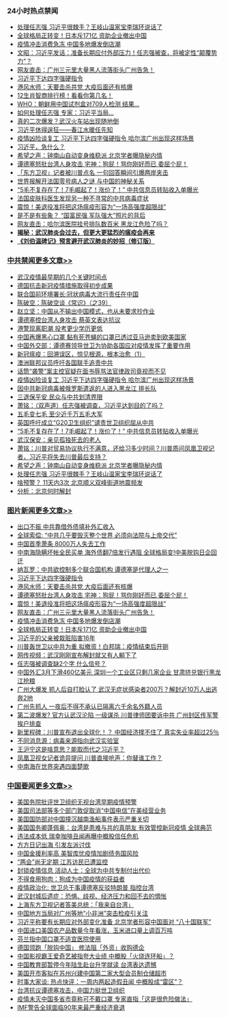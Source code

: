 <div class="catlist">
<h3>24小时热点禁闻</h3>
<ul>
<li><a href="https://github.com/fqnews/bnews/blob/master/cbnews/20200409/1309291.md">处理任志强 习近平很棘手？王岐山温家宝李瑞环说话了</a></li>
<li><a href="https://github.com/fqnews/bnews/blob/master/topimagenews/20200409/1309155.md">全球格局正转变！日本斥171亿 资助企业撤出中国</a></li>
<li><a href="https://github.com/fqnews/bnews/blob/master/topimagenews/20200409/1309157.md">疫情冲击消费急冻 中国多地爆发倒店潮</a></li>
<li><a href="https://github.com/fqnews/bnews/blob/master/cbnews/20200409/1309107.md">文昭：习近平发话：准备长期应付外部压力！任志强被查，将被定性“颠覆势力”？ </a></li>
<li><a href="https://github.com/fqnews/bnews/blob/master/topimagenews/20200409/1309227.md">网友直击：广州三元里大量黑人流落街头广州告急！</a></li>
<li><a href="https://github.com/fqnews/bnews/blob/master/topimagenews/20200409/1309403.md">习近平下达四字强硬指令</a></li>
<li><a href="https://github.com/fqnews/bnews/blob/master/topimagenews/20200409/1309322.md">港风水师：天要击杀共党 大疫后面还有核爆</a></li>
<li><a href="https://github.com/fqnews/bnews/blob/master/funmedia/20200409/1309076.md">12生肖智商排行榜！看看你第几名！</a></li>
<li><a href="https://github.com/fqnews/bnews/blob/master/worldnews/20200409/1309333.md">WHO：朝鲜用中国试剂盒对709人检测 结果…</a></li>
<li><a href="https://github.com/fqnews/bnews/blob/master/cbnews/20200409/1309240.md">如何处理任志强 专家：习近平当局...</a></li>
<li><a href="https://github.com/fqnews/bnews/blob/master/cnnews/20200409/1309314.md">真的二次爆发？武汉火车站出现随地倒</a></li>
<li><a href="https://github.com/fqnews/bnews/blob/master/baitai/20200409/1309117.md">习近平休得逞狂——春江水暖任先知</a></li>
<li><a href="https://github.com/fqnews/bnews/blob/master/cbnews/20200409/1309391.md">疫情凶险谈复工 习近平下达四字强硬指令 哈尔滨广州出现这样场景</a></li>
<li><a href="https://github.com/fqnews/bnews/blob/master/ssgc/20200409/1309530.md">习近平，急什么？</a></li>
<li><a href="https://github.com/fqnews/bnews/blob/master/cbnews/20200409/1309297.md">希望之声：钟南山自动变身维稳派 北京学者曝隐秘内情</a></li>
<li><a href="https://github.com/fqnews/bnews/blob/master/topimagenews/20200409/1309255.md">谭德塞怒批台湾人身攻击 宅神：狗屁！骂你刚好而已 委屈个屁！</a></li>
<li><a href="https://github.com/fqnews/bnews/blob/master/cbnews/20200409/1309285.md">「东方卫视」记者被川普点名 一句回答瞬间引爆两岸夹击</a></li>
<li><a href="https://github.com/fqnews/bnews/blob/master/cbnews/20200409/1309139.md">世界报解开法国零号病人之谜 与中国的神秘关系</a></li>
<li><a href="https://github.com/fqnews/bnews/blob/master/cbnews/20200409/1309300.md">“5毛不复存在了！7毛崛起了！涨价了！” 中共信息员转贴收入单曝光</a></li>
<li><a href="https://github.com/fqnews/bnews/blob/master/cnnews/20200409/1309350.md">法国皮肤科医生发现另一种不寻常的中共病毒症状</a></li>
<li><a href="https://github.com/fqnews/bnews/blob/master/topimagenews/20200409/1309239.md">震惊！美退役准将把这场瘟疫形容为“一场高强度超限战”</a></li>
<li><a href="https://github.com/fqnews/bnews/blob/master/lifebaike/20200409/1309106.md">是不是有些象？ “国富民强 军队强大”照片的背后</a></li>
<li><a href="https://github.com/fqnews/bnews/blob/master/cbnews/20200409/1309256.md">网友直击：哈尔滨医院挂号排队数百米 黑龙江危险了吗？</a></li>
<li><b><a href="https://github.com/fqnews/bnews/blob/master/comments/20200211/1275071.md" target="_blank">揭秘：武汉肺炎会过去，但更大更猛烈的瘟疫会再来</a></b></li>
<li><b><a href="https://github.com/fqnews/bnews/blob/master/comments/20200207/1272816.md" target="_blank">《刘伯温碑记》预言避开武汉肺炎的妙招（修订版）</a></b></li>
</ul>
</div>

<div class="catlist">
<h3><a href="https://github.com/fqnews/bnews/blob/master/cbnews/" target="_blank">中共禁闻</a><span><a href="https://github.com/fqnews/bnews/blob/master/cbnews/" target="_blank" rel="nofollow">更多文章>></a></span></h3>
<ul>
<li><a href="https://github.com/fqnews/bnews/blob/master/cbnews/20200410/1309695.md" target="_blank">武汉疫情最早期的几个关键时间点</a></li>
<li><a href="https://github.com/fqnews/bnews/blob/master/cbnews/20200410/1309678.md" target="_blank">德国抗击新冠疫情措施取得初步成果</a></li>
<li><a href="https://github.com/fqnews/bnews/blob/master/cbnews/20200410/1309677.md" target="_blank">联合国前环境署长:冠状病毒大流行责任在中国</a></li>
<li><a href="https://github.com/fqnews/bnews/blob/master/cbnews/20200410/1309600.md" target="_blank">陈破空：陈破空谈《常识》（之39）</a></li>
<li><a href="https://github.com/fqnews/bnews/blob/master/cbnews/20200409/1309573.md" target="_blank">赵立坚：中国从不输出中国模式，也从未要求抄作业</a></li>
<li><a href="https://github.com/fqnews/bnews/blob/master/cbnews/20200409/1309553.md" target="_blank">谭德塞控台湾人身攻击 蔡英文表达抗议</a></li>
<li><a href="https://github.com/fqnews/bnews/blob/master/cbnews/20200409/1309538.md" target="_blank">港警现离职潮 投考更少学历更低</a></li>
<li><a href="https://github.com/fqnews/bnews/blob/master/cbnews/20200409/1309520.md" target="_blank">中国再爆黑心口罩 黏有死苍蝇的口罩已透过亚马逊卖到欧美国家</a></li>
<li><a href="https://github.com/fqnews/bnews/blob/master/cbnews/20200409/1309519.md" target="_blank">中国外交部：谭德赛领导世卫为协助各国应对疫情发挥了重要作用</a></li>
<li><a href="https://github.com/fqnews/bnews/blob/master/cbnews/20200409/1309420.md" target="_blank">新冠瘟疫：回溯误区，惊见根源，根本治愈（1）</a></li>
<li><a href="https://github.com/fqnews/bnews/blob/master/cbnews/20200409/1309416.md" target="_blank">澳洲联邦议员呼吁各国联手追责中共</a></li>
<li><a href="https://github.com/fqnews/bnews/blob/master/cbnews/20200409/1309402.md" target="_blank">话筒“袭警”案主控官疑在面书辱骂法官律政司竟视而不见</a></li>
<li><a href="https://github.com/fqnews/bnews/blob/master/cbnews/20200409/1309391.md" target="_blank">疫情凶险谈复工 习近平下达四字强硬指令 哈尔滨广州出现这样场景</a></li>
<li><a href="https://github.com/fqnews/bnews/blob/master/cbnews/20200409/1309386.md" target="_blank">因中共新冠病毒被俄罗斯遣返的人进入黑龙江 排长队</a></li>
<li><a href="https://github.com/fqnews/bnews/blob/master/cbnews/20200409/1309345.md" target="_blank">三退保平安 民众与中共划清界限</a></li>
<li><a href="https://github.com/fqnews/bnews/blob/master/cbnews/20200409/1309338.md" target="_blank">萧铭：（双声道）任志强被调查，习近平达到目的了吗？</a></li>
<li><a href="https://github.com/fqnews/bnews/blob/master/cbnews/20200409/1309318.md" target="_blank">五毛变七毛  至少近千万五毛大军</a></li>
<li><a href="https://github.com/fqnews/bnews/blob/master/cbnews/20200409/1309311.md" target="_blank">英国呼吁成立“G20卫生组织”谴责世卫组织屈从中共</a></li>
<li><a href="https://github.com/fqnews/bnews/blob/master/cbnews/20200409/1309300.md" target="_blank">“5毛不复存在了！7毛崛起了！涨价了！” 中共信息员转贴收入单曝光</a></li>
<li><a href="https://github.com/fqnews/bnews/blob/master/cbnews/20200409/1309299.md" target="_blank">武汉保安：亲见孤独死去的老人</a></li>
<li><a href="https://github.com/fqnews/bnews/blob/master/cbnews/20200409/1309298.md" target="_blank">萧铭：川普对贸易协议执行不满意，还给习多少时间？川普质问凤凰卫视记者，习近平将失去川普最后支持？</a></li>
<li><a href="https://github.com/fqnews/bnews/blob/master/cbnews/20200409/1309297.md" target="_blank">希望之声：钟南山自动变身维稳派 北京学者曝隐秘内情</a></li>
<li><a href="https://github.com/fqnews/bnews/blob/master/cbnews/20200409/1309291.md" target="_blank">处理任志强 习近平很棘手？王岐山温家宝李瑞环说话了</a></li>
<li><a href="https://github.com/fqnews/bnews/blob/master/cbnews/20200409/1309290.md" target="_blank">啥预警？ 11天内3次 北京顺义双峰街道地震频发</a></li>
<li><a href="https://github.com/fqnews/bnews/blob/master/cbnews/20200409/1309287.md" target="_blank">分析：北京何时解封</a></li>

</ul>
</div>
<div class="catlist">
<h3><a href="https://github.com/fqnews/bnews/blob/master/topimagenews/" target="_blank">图片新闻</a><span><a href="https://github.com/fqnews/bnews/blob/master/topimagenews/" target="_blank" rel="nofollow">更多文章>></a></span></h3>
<ul>
<li><a href="https://github.com/fqnews/bnews/blob/master/topimagenews/20200410/1309616.md" target="_blank">出口不振 中共靠借外债填补外汇收入</a></li>
<li><a href="https://github.com/fqnews/bnews/blob/master/topimagenews/20200410/1309606.md" target="_blank">全球索偿: “中共几乎要毁灭整个世界 必须向法院与上帝交代”</a></li>
<li><a href="https://github.com/fqnews/bnews/blob/master/topimagenews/20200409/1309575.md" target="_blank">中国首季萧条 8000万人失去工作</a></li>
<li><a href="https://github.com/fqnews/bnews/blob/master/topimagenews/20200409/1309572.md" target="_blank">中南海隐瞒坏帐全民买单 海外债翻7倍发行遇阻 全球格局变!中美脱钩日企回迁</a></li>
<li><a href="https://github.com/fqnews/bnews/blob/master/topimagenews/20200409/1309540.md" target="_blank">纳瓦罗：中共欲控制多个联合国机构 谭德塞是代理人之一</a></li>
<li><a href="https://github.com/fqnews/bnews/blob/master/topimagenews/20200409/1309403.md" target="_blank">习近平下达四字强硬指令</a></li>
<li><a href="https://github.com/fqnews/bnews/blob/master/topimagenews/20200409/1309322.md" target="_blank">港风水师：天要击杀共党 大疫后面还有核爆</a></li>
<li><a href="https://github.com/fqnews/bnews/blob/master/topimagenews/20200409/1309255.md" target="_blank">谭德塞怒批台湾人身攻击 宅神：狗屁！骂你刚好而已 委屈个屁！</a></li>
<li><a href="https://github.com/fqnews/bnews/blob/master/topimagenews/20200409/1309239.md" target="_blank">震惊！美退役准将把这场瘟疫形容为“一场高强度超限战”</a></li>
<li><a href="https://github.com/fqnews/bnews/blob/master/topimagenews/20200409/1309227.md" target="_blank">网友直击：广州三元里大量黑人流落街头广州告急！</a></li>
<li><a href="https://github.com/fqnews/bnews/blob/master/topimagenews/20200409/1309157.md" target="_blank">疫情冲击消费急冻 中国多地爆发倒店潮</a></li>
<li><a href="https://github.com/fqnews/bnews/blob/master/topimagenews/20200409/1309155.md" target="_blank">全球格局正转变！日本斥171亿 资助企业撤出中国</a></li>
<li><a href="https://github.com/fqnews/bnews/blob/master/topimagenews/20200409/1309154.md" target="_blank">习近平的父亲被栽赃陷害16年</a></li>
<li><a href="https://github.com/fqnews/bnews/blob/master/topimagenews/20200409/1308959.md" target="_blank">川普轰世卫以中共为重 拟撤资！白邦瑞：疫情结束后开铡</a></li>
<li><a href="https://github.com/fqnews/bnews/blob/master/topimagenews/20200408/1308933.md" target="_blank">网传视频：武汉刚刚宣布解封就又有人躺下了</a></li>
<li><a href="https://github.com/fqnews/bnews/blob/master/topimagenews/20200408/1308880.md" target="_blank">任志强被调查缺2个字 什么信号？</a></li>
<li><a href="https://github.com/fqnews/bnews/blob/master/topimagenews/20200408/1308833.md" target="_blank">中国外汇3月下滑460亿美元 深圳一个工业区只剩几家企业 甘肃挤兑银行黑龙江抢粮</a></li>
<li><a href="https://github.com/fqnews/bnews/blob/master/topimagenews/20200408/1308761.md" target="_blank">广州大爆发 抓人后自打脸认了 武汉无症状感染者200万？解封近10万人出逃奔2地</a></li>
<li><a href="https://github.com/fqnews/bnews/blob/master/topimagenews/20200408/1308663.md" target="_blank">广州先抓人 一夜后不得不承认已隔离六千余名外籍人员</a></li>
<li><a href="https://github.com/fqnews/bnews/blob/master/topimagenews/20200407/1308334.md" target="_blank">第二波爆发? 官方认武汉沦陷 一级谋杀 川普律师团要诉中共 广州封区传军警挨户排查</a></li>
<li><a href="https://github.com/fqnews/bnews/blob/master/topimagenews/20200407/1308280.md" target="_blank">新里程碑：川普宣布退出全球化！？ 中国经济撑不住了 真实失业率超过25％</a></li>
<li><a href="https://github.com/fqnews/bnews/blob/master/topimagenews/20200407/1308185.md" target="_blank">不同消息源：病毒来源指向武汉实验室</a></li>
<li><a href="https://github.com/fqnews/bnews/blob/master/topimagenews/20200407/1308171.md" target="_blank">王沪宁这是啥意思？能取而代之习近平？</a></li>
<li><a href="https://github.com/fqnews/bnews/blob/master/topimagenews/20200407/1308137.md" target="_blank">凤凰卫视女记者诡异提问 川普直接呛声：你替谁工作？</a></li>
<li><a href="https://github.com/fqnews/bnews/blob/master/topimagenews/20200407/1308135.md" target="_blank">中南海在世界突遇四面楚歌</a></li>

</ul>
</div>
<div class="catlist">
<h3><a href="https://github.com/fqnews/bnews/blob/master/headline/" target="_blank">中国要闻</a><span><a href="https://github.com/fqnews/bnews/blob/master/headline/" target="_blank" rel="nofollow">更多文章>></a></span></h3>
<ul>
<li><a href="https://github.com/fqnews/bnews/blob/master/headline/20200410/1309702.md" target="_blank">美国务院批评世卫组织无视台湾早期疫情预警</a></li>
<li><a href="https://github.com/fqnews/bnews/blob/master/headline/20200410/1309701.md" target="_blank">美国司法部等多个部门敦促取消“中国电信”在美经营业务</a></li>
<li><a href="https://github.com/fqnews/bnews/blob/master/headline/20200410/1309687.md" target="_blank">美国国防部对中国撞沉越南渔船事件表示严重关切</a></li>
<li><a href="https://github.com/fqnews/bnews/blob/master/headline/20200410/1309686.md" target="_blank">美国国务卿蓬佩奥：台湾是患难与共的真朋友 有效管控新冠疫情 全球典范</a></li>
<li><a href="https://github.com/fqnews/bnews/blob/master/headline/20200410/1309685.md" target="_blank">违法成本低 瑞幸咖啡丑闻再曝中概股信任危机</a></li>
<li><a href="https://github.com/fqnews/bnews/blob/master/headline/20200410/1309684.md" target="_blank">方方日记出海 引发左派讨伐</a></li>
<li><a href="https://github.com/fqnews/bnews/blob/master/headline/20200410/1309683.md" target="_blank">中国金援利率高    美智库忧疫情加剧债务国风险</a></li>
<li><a href="https://github.com/fqnews/bnews/blob/master/headline/20200410/1309682.md" target="_blank">“两会”尚无定期    江苏访民已遭监控</a></li>
<li><a href="https://github.com/fqnews/bnews/blob/master/headline/20200410/1309681.md" target="_blank">封锁疫情信息     活动人士：全球为中共专制付出代价</a></li>
<li><a href="https://github.com/fqnews/bnews/blob/master/headline/20200410/1309669.md" target="_blank">不得食用狗肉：狗成为中国疫情的获益者</a></li>
<li><a href="https://github.com/fqnews/bnews/blob/master/headline/20200410/1309624.md" target="_blank">疫情政治化: 世卫总干事谭德塞反驳特朗普  指控台湾</a></li>
<li><a href="https://github.com/fqnews/bnews/blob/master/headline/20200410/1309621.md" target="_blank">武汉封城后遗症：恐惧、歧视、经济压力和回不去的惆怅</a></li>
<li><a href="https://github.com/fqnews/bnews/blob/master/headline/20200410/1309620.md" target="_blank">上海东方卫视记者答美总统：「我来自台湾」</a></li>
<li><a href="https://github.com/fqnews/bnews/blob/master/headline/20200409/1309583.md" target="_blank">中国地方当局对广州等地“小非洲”突击检疫引关注</a></li>
<li><a href="https://github.com/fqnews/bnews/blob/master/headline/20200409/1309577.md" target="_blank">习近平称要有长期应对外部变化准备 北京学者形容中国面对 “八十国联军”</a></li>
<li><a href="https://github.com/fqnews/bnews/blob/master/headline/20200409/1309566.md" target="_blank">中国进口美国农产品数量今年看涨，玉米进口量上调百万吨</a></li>
<li><a href="https://github.com/fqnews/bnews/blob/master/headline/20200409/1309565.md" target="_blank">芬兰指中国口罩不适宜医院使用</a></li>
<li><a href="https://github.com/fqnews/bnews/blob/master/headline/20200409/1309543.md" target="_blank">德国领跑「脱钩中国」    修法阻「外资」收购德企</a></li>
<li><a href="https://github.com/fqnews/bnews/blob/master/headline/20200409/1309542.md" target="_blank">中国影视霸王爱奇艺被指夸大业绩      中概股「火烧连环船」？</a></li>
<li><a href="https://github.com/fqnews/bnews/blob/master/headline/20200409/1309535.md" target="_blank">中国教育部暂停今年陆生赴台升学就读 台湾表达遗憾</a></li>
<li><a href="https://github.com/fqnews/bnews/blob/master/headline/20200409/1309511.md" target="_blank">美国开市客拟在苏州兴建中国第二家大型会员制仓储超市</a></li>
<li><a href="https://github.com/fqnews/bnews/blob/master/headline/20200409/1309506.md" target="_blank">时事大家谈: 热点快评：一周内两起造假丑闻 中概股成“雷区”？</a></li>
<li><a href="https://github.com/fqnews/bnews/blob/master/headline/20200409/1309505.md" target="_blank">台湾抗议谭德塞攻击，中国力挺世卫组织</a></li>
<li><a href="https://github.com/fqnews/bnews/blob/master/headline/20200409/1309502.md" target="_blank">疫情未灭中国多省市竟称可不戴口罩     专家直指「这是很危险做法」</a></li>
<li><a href="https://github.com/fqnews/bnews/blob/master/headline/20200409/1309492.md" target="_blank">IMF警告全球面临90年来最严重经济衰退</a></li>

</ul>
</div>
